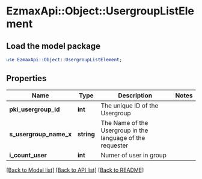 # EzmaxApi::Object::UsergroupListElement

## Load the model package
```perl
use EzmaxApi::Object::UsergroupListElement;
```

## Properties
Name | Type | Description | Notes
------------ | ------------- | ------------- | -------------
**pki_usergroup_id** | **int** | The unique ID of the Usergroup | 
**s_usergroup_name_x** | **string** | The Name of the Usergroup in the language of the requester | 
**i_count_user** | **int** | Numer of user in group | 

[[Back to Model list]](../README.md#documentation-for-models) [[Back to API list]](../README.md#documentation-for-api-endpoints) [[Back to README]](../README.md)


